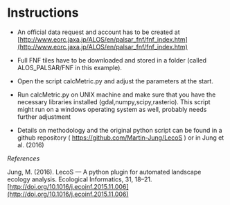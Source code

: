 # Instructions

- An official data request and account has to be created at [http://www.eorc.jaxa.jp/ALOS/en/palsar_fnf/fnf_index.htm](http://www.eorc.jaxa.jp/ALOS/en/palsar_fnf/fnf_index.htm)

- Full FNF tiles have to be downloaded and stored in a folder (called ALOS_PALSAR/FNF in this example).

- Open the script calcMetric.py and adjust the parameters at the start. 

- Run calcMetric.py on UNIX machine and make sure that you have the necessary libraries installed (gdal,numpy,scipy,rasterio). This script might run on a windows operating system as well, probably needs further adjustment

- Details on methodology and the original python script can be found in a github repository ( https://github.com/Martin-Jung/LecoS ) or in Jung et al. (2016)


*References*

Jung, M. (2016). LecoS — A python plugin for automated landscape ecology analysis. Ecological Informatics, 31, 18–21. [http://doi.org/10.1016/j.ecoinf.2015.11.006](http://doi.org/10.1016/j.ecoinf.2015.11.006)